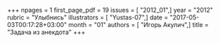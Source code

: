 +++
npages = 1
first_page_pdf = 19
issues = [ "2012_01",]
year = "2012"
rubric = "Улыбнись"
illustrators = [ "Yustas-07",]
date = "2017-05-03T00:17:28+03:00"
month = "01"
authors = [ "Игорь Акулич",]
title = "Задача из анекдота"
+++
